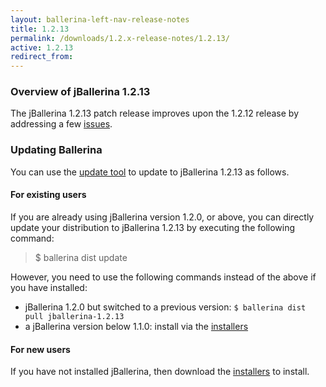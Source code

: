 ```yaml
---
layout: ballerina-left-nav-release-notes
title: 1.2.13 
permalink: /downloads/1.2.x-release-notes/1.2.13/
active: 1.2.13
redirect_from: 
---
```

### Overview of jBallerina 1.2.13
The jBallerina 1.2.13 patch release improves upon the 1.2.12 release by addressing a few [issues](https://github.com/ballerina-platform/ballerina-lang/issues?q=is%3Aissue+milestone%3A%22Ballerina+1.2.13%22+is%3Aclosed).

### Updating Ballerina

You can use the [update tool](/learn/keeping-ballerina-up-to-date/) to update to jBallerina 1.2.13 as follows.

#### For existing users

If you are already using jBallerina version 1.2.0, or above, you can directly update your distribution to jBallerina 1.2.13 by executing the following command:

> $ ballerina dist update

However, you need to use the following commands instead of the above if you have installed:

- jBallerina 1.2.0 but switched to a previous version: `$ ballerina dist pull jballerina-1.2.13`
- a jBallerina version below 1.1.0: install via the [installers](/downloads/)

#### For new users

If you have not installed jBallerina, then download the [installers](/downloads/) to install.



